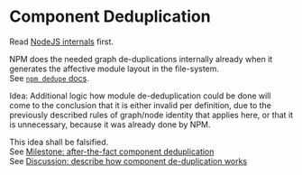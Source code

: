 # Component Deduplication

Read [NodeJS internals](nodejs_internals.md) first.

NPM does the needed graph de-duplications internally already when it generates the affective module layout in the file-system.  
See [`npm dedupe` docs](https://github.com/npm/cli/blob/latest/docs/lib/content/commands/npm-dedupe.md).

Idea: Additional logic how module de-deduplication could be done will come to the conclusion that
it is either invalid per definition, due to the previously described rules of graph/node identity that applies here,
or that it is unnecessary, because it was already done by NPM.

This idea shall be falsified.  
See [Milestone: after-the-fact component deduplication](https://github.com/CycloneDX/cyclonedx-node-npm/milestone/2)  
See [Discussion: describe how component de-duplication works](https://github.com/CycloneDX/cyclonedx-node-npm/discussions/307)  
